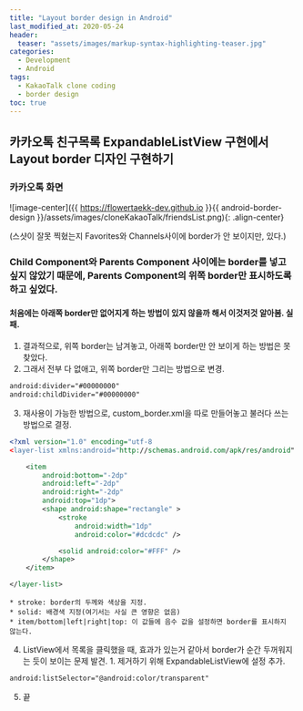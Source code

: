 ```yaml
---
title: "Layout border design in Android"
last_modified_at: 2020-05-24
header:
  teaser: "assets/images/markup-syntax-highlighting-teaser.jpg"
categories:
  - Development
  - Android
tags:
  - KakaoTalk clone coding
  - border design
toc: true
---
```


## 카카오톡 친구목록 ExpandableListView 구현에서 Layout border 디자인 구현하기

### 카카오톡 화면

![image-center]({{ https://flowertaekk-dev.github.io }}{{ android-border-design }}/assets/images/cloneKakaoTalk/friendsList.png){: .align-center}

  (스샷이 잘못 찍혔는지 Favorites와 Channels사이에 border가 안 보이지만, 있다.)

### Child Component와 Parents Component 사이에는 border를 넣고 싶지 않았기 때문에, Parents Component의 위쪽 border만 표시하도록 하고 싶었다.

#### 처음에는 아래쪽 border만 없어지게 하는 방법이 있지 않을까 해서 이것저것 알아봄. 실패.

  1. 결과적으로, 위쪽 border는 남겨놓고, 아래쪽 border만 안 보이게 하는 방법은 못 찾았다.
  2. 그래서 전부 다 없애고, 위쪽 border만 그리는 방법으로 변경.

```xml
android:divider="#00000000"
android:childDivider="#00000000"
```

  3. 재사용이 가능한 방법으로, custom_border.xml을 따로 만들어놓고 불러다 쓰는 방법으로 결정.

```xml
<?xml version="1.0" encoding="utf-8
<layer-list xmlns:android="http://schemas.android.com/apk/res/android" >

    <item
        android:bottom="-2dp"
        android:left="-2dp"
        android:right="-2dp"
        android:top="1dp">
        <shape android:shape="rectangle" >
            <stroke
                android:width="1dp"
                android:color="#dcdcdc" />

            <solid android:color="#FFF" />
        </shape>
    </item>

</layer-list>
```

    * stroke: border의 두께와 색상을 지정.
    * solid: 배경색 지정(여기서는 사실 큰 영향은 없음)
    * item/bottom|left|right|top: 이 값들에 음수 값을 설정하면 border를 표시하지 않는다.

  4. ListView에서 목록을 클릭했을 때, 효과가 있는거 같아서 border가 순간 두꺼워지는 듯이 보이는 문제 발견.
    1. 제거하기 위해 ExpandableListView에 설정 추가.

```xml
android:listSelector="@android:color/transparent"
```

  5. 끝 
